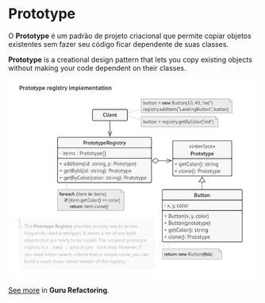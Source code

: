 # Prototype

O **Prototype** é um padrão de projeto criacional que permite copiar objetos existentes sem fazer seu código ficar dependente de suas classes.

**Prototype** is a creational design pattern that lets you copy existing objects without making your code dependent on their classes.

<p align="center">
  <img src="./pattern.png">
</p>

[See more](https://refactoring.guru/design-patterns/prototype) in **Guru Refactoring**.
